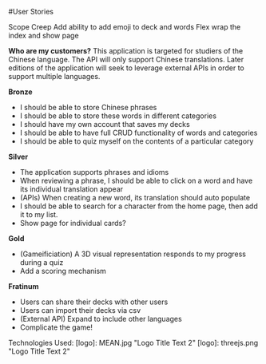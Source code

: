 #User Stories

Scope Creep
Add ability to add emoji to deck and words
Flex wrap the index and show page

**Who are my customers?**
This application is targeted for studiers of the Chinese language. The API will only support Chinese translations.  Later editions
of the application will seek to leverage external APIs in order to support multiple languages.

**Bronze**
* I should be able to store Chinese phrases
* I should be able to store these words in different categories
* I should have my own account that saves my decks
* I should be able to have full CRUD functionality of words and categories
* I should be able to quiz myself on the contents of a particular category

**Silver**
* The application supports phrases and idioms
*  When reviewing a phrase, I should be able to click on a word and have its individual translation appear
* (APIs) When creating a new word, its translation should auto populate
* I should be able to search for a character from the home page, then add it to my list.
* Show page for individual cards?


**Gold**
* (Gameificiation) A 3D visual representation responds to my progress during a quiz
* Add a scoring mechanism

**Fratinum**
* Users can share their decks with other users
* Users can import their decks via csv
* (External API) Expand to include other languages
* Complicate the game!

Technologies Used:
[logo]: MEAN.jpg "Logo Title Text 2"
[logo]: threejs.png "Logo Title Text 2"

